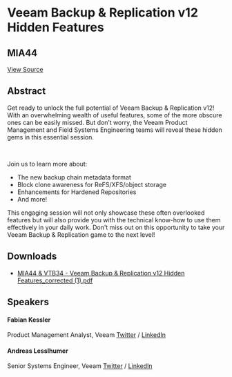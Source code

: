 # Veeam Backup & Replication v12 Hidden Features
## MIA44
[View Source](https://connect.veeam.com/flow/veeam/veeamon2023/attendeeportal/page/sessioncatalog/session/1678929266348001s8co)

## Abstract
Get ready to unlock the full potential of Veeam Backup & Replication v12! With an overwhelming wealth of useful features, some of the more obscure ones can be easily missed. But don’t worry, the Veeam Product Management and Field Systems Engineering teams will reveal these hidden gems in this essential session.

 

Join us to learn more about:


- The new backup chain metadata format
- Block clone awareness for ReFS/XFS/object storage
- Enhancements for Hardened Repositories
- And more!


This engaging session will not only showcase these often overlooked features but will also provide you with the technical know-how to use them effectively in your daily work. Don't miss out on this opportunity to take your Veeam Backup & Replication game to the next level!


## Downloads
- [MIA44 & VTB34 - Veeam Backup & Replication v12 Hidden Features_corrected (1).pdf](<./files/MIA44 & VTB34 - Veeam Backup & Replication v12 Hidden Features_corrected (1).pdf>)

## Speakers
#### Fabian Kessler
Product Management Analyst, Veeam
[Twitter](https://twitter.com/fabiankessler2) / [LinkedIn](https://www.linkedin.com/in/fabian-kessler-46b7a6a6/)
#### Andreas Lesslhumer
Senior Systems Engineer, Veeam
[Twitter](https://twitter.com/lessi001) / [LinkedIn](http://at.linkedin.com/pub/andreas-lesslhumer/5b/272/2bb/)